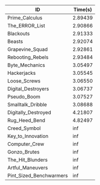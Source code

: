 |ID|Time(s)|
|-|-|
|Prime_Calculus|2.89439|
|The_ERROR_List|2.90866|
|Blackouts|2.91333|
|Beasts|2.92074|
|Grapevine_Squad|2.92861|
|Rebooting_Rebels|2.93484|
|Byte_Mechanics|3.05497|
|Hackerjacks|3.05545|
|Loose_Screws|3.06550|
|Digital_Destroyers|3.06737|
|Pseudo_Boom|3.07527|
|Smalltalk_Dribble|3.08688|
|Digitally_Destroyed|4.21807|
|Rug_Heed_Bend|4.82497|
|Creed_Symbol|inf|
|Key_to_Innovation|inf|
|Computer_Crew|inf|
|Gonzo_Brutes|inf|
|The_Hit_Blunders|inf|
|Artful_Maneuvers|inf|
|Pint_Sized_Benchwarmers|inf|
